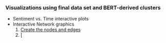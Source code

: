 ### Visualizations using final data set and BERT-derived clusters

- Sentiment vs. Time interactive plots 
- Interactive Network graphics
    1. [Create the nodes and edges]()
    2. [
